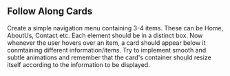## Follow Along Cards

Create a simple navigation menu containing 3-4 items. These can be Home, AboutUs, Contact etc. Each element should be in a distinct box. Now whenever the user hovers over an item, a card should appear below it conmtaining different information/items. Try to implement smooth and subtle animations and remember that the card's container should resize itself according to the information to be displayed.  